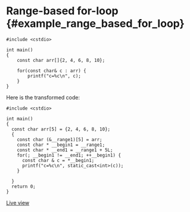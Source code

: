 # Range-based for-loop {#example_range_based_for_loop}

<!-- source:range-based-for-loop.cpp -->
```{.cpp}
#include <cstdio>

int main()
{
    const char arr[]{2, 4, 6, 8, 10};

    for(const char& c : arr) {
        printf("c=%c\n", c);
    }
}
```
<!-- source-end:range-based-for-loop.cpp -->


<!-- transformed:range-based-for-loop.cpp -->
Here is the transformed code:
```{.cpp}
#include <cstdio>

int main()
{
  const char arr[5] = {2, 4, 6, 8, 10};
  {
    const char (&__range1)[5] = arr;
    const char * __begin1 = __range1;
    const char * __end1 = __range1 + 5L;
    for(; __begin1 != __end1; ++__begin1) {
      const char & c = *__begin1;
      printf("c=%c\n", static_cast<int>(c));
    }
    
  }
  return 0;
}

```
[Live view](https://cppinsights.io/lnk?code=I2luY2x1ZGUgPGNzdGRpbz4KCmludCBtYWluKCkKewogICAgY29uc3QgY2hhciBhcnJbXXsyLCA0LCA2LCA4LCAxMH07CgogICAgZm9yKGNvbnN0IGNoYXImIGMgOiBhcnIpIHsKICAgICAgICBwcmludGYoImM9JWNcbiIsIGMpOwogICAgfQp9&insightsOptions=cpp2a&rev=1.0)
<!-- transformed-end:range-based-for-loop.cpp -->




